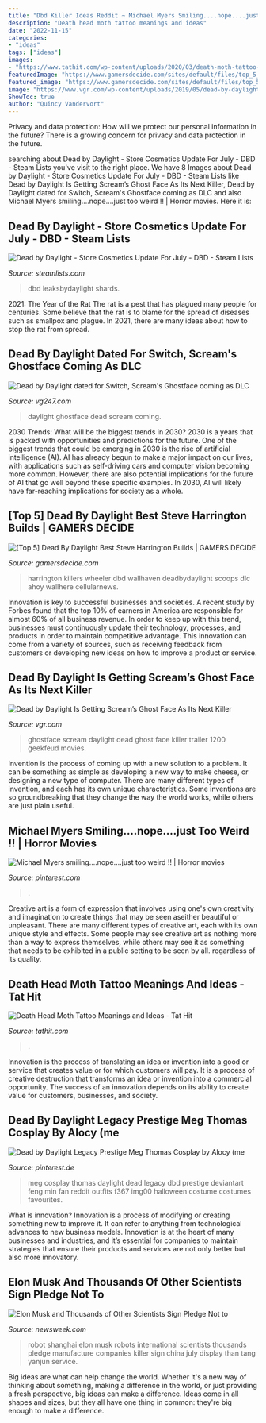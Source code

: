 ```yaml
---
title: "Dbd Killer Ideas Reddit ~ Michael Myers Smiling....nope....just Too Weird !!"
description: "Death head moth tattoo meanings and ideas"
date: "2022-11-15"
categories:
- "ideas"
tags: ["ideas"]
images:
- "https://www.tathit.com/wp-content/uploads/2020/03/death-moth-tattoo-ideas.jpg"
featuredImage: "https://www.gamersdecide.com/sites/default/files/top_5_dead_by_daylight_best_steve_harrington_builds_-_3.jpg"
featured_image: "https://www.gamersdecide.com/sites/default/files/top_5_dead_by_daylight_best_steve_harrington_builds_-_3.jpg"
image: "https://www.vgr.com/wp-content/uploads/2019/05/dead-by-daylight-ghost-face-1.jpg"
ShowToc: true
author: "Quincy Vandervort"
---
```



Privacy and data protection: How will we protect our personal information in the future?
There is a growing concern for privacy and data protection in the future.

	

		
searching about Dead by Daylight - Store Cosmetics Update For July - DBD - Steam Lists you've visit to the right place. We have 8 Images about Dead by Daylight - Store Cosmetics Update For July - DBD - Steam Lists like Dead by Daylight Is Getting Scream’s Ghost Face As Its Next Killer, Dead by Daylight dated for Switch, Scream&#039;s Ghostface coming as DLC and also Michael Myers smiling....nope....just too weird !! | Horror movies. Here it is:
		
    
## Dead By Daylight - Store Cosmetics Update For July - DBD - Steam Lists

<img loading=lazy src="https://steamlists.com/wp-content/uploads/2021/07/3_Dead-by-Daylight-Store-Cosmetics-Update-For-July-DBD-steamlists-com.png" onerror="this.onerror=null;this.src='https://tse3.mm.bing.net/th?id=OIP.icVaCEvWHLD9HO6idtBojQHaER&amp;pid=15.1';" alt="Dead by Daylight - Store Cosmetics Update For July - DBD - Steam Lists">

_Source: steamlists.com_

>dbd leaksbydaylight shards. 

	

2021: The Year of the Rat
The rat is a pest that has plagued many people for centuries. Some believe that the rat is to blame for the spread of diseases such as smallpox and plague. In 2021, there are many ideas about how to stop the rat from spread.

    
## Dead By Daylight Dated For Switch, Scream&#039;s Ghostface Coming As DLC

<img loading=lazy src="https://assets.vg247.com/current/2019/05/dead_by_daylight_ghostface.jpg" onerror="this.onerror=null;this.src='https://tse1.mm.bing.net/th?id=OIP.I2lkk2SUWTv1WEZxMdNtlAHaEK&amp;pid=15.1';" alt="Dead by Daylight dated for Switch, Scream&#039;s Ghostface coming as DLC">

_Source: vg247.com_

>daylight ghostface dead scream coming. 

	

2030 Trends: What will be the biggest trends in 2030?
2030 is a years that is packed with opportunities and predictions for the future. One of the biggest trends that could be emerging in 2030 is the rise of artificial intelligence (AI). AI has already begun to make a major impact on our lives, with applications such as self-driving cars and computer vision becoming more common. However, there are also potential implications for the future of AI that go well beyond these specific examples. In 2030, AI will likely have far-reaching implications for society as a whole.

    
## [Top 5] Dead By Daylight Best Steve Harrington Builds | GAMERS DECIDE

<img loading=lazy src="https://www.gamersdecide.com/sites/default/files/top_5_dead_by_daylight_best_steve_harrington_builds_-_3.jpg" onerror="this.onerror=null;this.src='https://tse1.mm.bing.net/th?id=OIP.-3vj8XFUGufCve780jQhCQHaEJ&amp;pid=15.1';" alt="[Top 5] Dead By Daylight Best Steve Harrington Builds | GAMERS DECIDE">

_Source: gamersdecide.com_

>harrington killers wheeler dbd wallhaven deadbydaylight scoops dlc ahoy wallhere cellularnews. 

	

Innovation is key to successful businesses and societies. A recent study by Forbes found that the top 10% of earners in America are responsible for almost 60% of all business revenue. In order to keep up with this trend, businesses must continuously update their technology, processes, and products in order to maintain competitive advantage. This innovation can come from a variety of sources, such as receiving feedback from customers or developing new ideas on how to improve a product or service.

    
## Dead By Daylight Is Getting Scream’s Ghost Face As Its Next Killer

<img loading=lazy src="https://www.vgr.com/wp-content/uploads/2019/05/dead-by-daylight-ghost-face-1.jpg" onerror="this.onerror=null;this.src='https://tse1.mm.bing.net/th?id=OIP.tqbGrmAq_zn7DMnEM8V-awHaEK&amp;pid=15.1';" alt="Dead by Daylight Is Getting Scream’s Ghost Face As Its Next Killer">

_Source: vgr.com_

>ghostface scream daylight dead ghost face killer trailer 1200 geekfeud movies. 

	

Invention is the process of coming up with a new solution to a problem. It can be something as simple as developing a new way to make cheese, or designing a new type of computer. There are many different types of invention, and each has its own unique characteristics. Some inventions are so groundbreaking that they change the way the world works, while others are just plain useful.

    
## Michael Myers Smiling....nope....just Too Weird !! | Horror Movies

<img loading=lazy src="https://i.pinimg.com/736x/de/a0/5a/dea05a64fa8d3114ad0964e401430033.jpg" onerror="this.onerror=null;this.src='https://tse4.mm.bing.net/th?id=OIP.FhTBtDPWtiOMc4XCRZTJpwHaKW&amp;pid=15.1';" alt="Michael Myers smiling....nope....just too weird !! | Horror movies">

_Source: pinterest.com_

>. 

	

Creative art is a form of expression that involves using one's own creativity and imagination to create things that may be seen aseither beautiful or unpleasant. There are many different types of creative art, each with its own unique style and effects. Some people may see creative art as nothing more than a way to express themselves, while others may see it as something that needs to be exhibited in a public setting to be seen by all. regardless of its quality.

    
## Death Head Moth Tattoo Meanings And Ideas - Tat Hit

<img loading=lazy src="https://www.tathit.com/wp-content/uploads/2020/03/death-moth-tattoo-ideas.jpg" onerror="this.onerror=null;this.src='https://tse3.mm.bing.net/th?id=OIP.DEiFnKtMLALxYrsoOHXOPAHaFD&amp;pid=15.1';" alt="Death Head Moth Tattoo Meanings and Ideas - Tat Hit">

_Source: tathit.com_

>. 

	

Innovation is the process of translating an idea or invention into a good or service that creates value or for which customers will pay. It is a process of creative destruction that transforms an idea or invention into a commercial opportunity. The success of an innovation depends on its ability to create value for customers, businesses, and society.

    
## Dead By Daylight Legacy Prestige Meg Thomas Cosplay By Alocy (me

<img loading=lazy src="https://i.pinimg.com/736x/3d/e1/51/3de15102af68d16d6f62beacfd8edf83.jpg" onerror="this.onerror=null;this.src='https://tse1.mm.bing.net/th?id=OIP.ldZ2UEcW9B89JrAodrc22wHaLH&amp;pid=15.1';" alt="Dead by Daylight Legacy Prestige Meg Thomas Cosplay by Alocy (me">

_Source: pinterest.de_

>meg cosplay thomas daylight dead legacy dbd prestige deviantart feng min fan reddit outfits f367 img00 halloween costume costumes favourites. 

	

What is innovation?
Innovation is a process of modifying or creating something new to improve it. It can refer to anything from technological advances to new business models. Innovation is at the heart of many businesses and industries, and it’s essential for companies to maintain strategies that ensure their products and services are not only better but also more innovatory.

    
## Elon Musk And Thousands Of Other Scientists Sign Pledge Not To

<img loading=lazy src="https://d.newsweek.com/en/full/1032619/0719-robot.jpg" onerror="this.onerror=null;this.src='https://tse4.mm.bing.net/th?id=OIP.iJjfi3jbKbm4R95xKl3PlAHaE8&amp;pid=15.1';" alt="Elon Musk and Thousands of Other Scientists Sign Pledge Not to">

_Source: newsweek.com_

>robot shanghai elon musk robots international scientists thousands pledge manufacture companies killer sign china july display than tang yanjun service. 

	

Big ideas are what can help change the world. Whether it's a new way of thinking about something, making a difference in the world, or just providing a fresh perspective, big ideas can make a difference. Ideas come in all shapes and sizes, but they all have one thing in common: they're big enough to make a difference.

